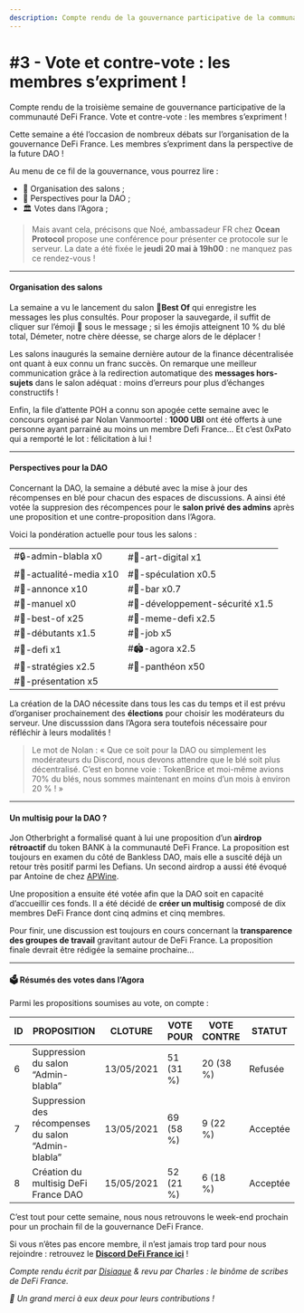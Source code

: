 ```yaml
---
description: Compte rendu de la gouvernance participative de la communauté DeFi France
---
```


# #3 - Vote et contre-vote : les membres s’expriment !

Compte rendu de la troisième semaine de gouvernance participative de la communauté DeFi France. Vote et contre-vote : les membres s’expriment !

Cette semaine a été l’occasion de nombreux débats sur l’organisation de la gouvernance DeFi France. Les membres s’expriment dans la perspective de la future DAO !

Au menu de ce fil de la gouvernance, vous pourrez lire :

* 💬 Organisation des salons ;
* 📢 Perspectives pour la DAO ;
* 🏛️ Votes dans l’Agora ;

> Mais avant cela, précisons que Noé, ambassadeur FR chez **Ocean Protocol** propose une conférence pour présenter ce protocole sur le serveur. La date a été fixée le **jeudi 20 mai à 19h00** : ne manquez pas ce rendez-vous !

***

#### Organisation des salons <a href="organisation-des-salons" id="organisation-des-salons"></a>

La semaine a vu le lancement du salon 💾**Best Of** qui enregistre les messages les plus consultés. Pour proposer la sauvegarde, il suffit de cliquer sur l’émoji 💾 sous le message ; si les émojis atteignent 10 % du blé total, Démeter, notre chère déesse, se charge alors de le déplacer !

Les salons inaugurés la semaine dernière autour de la finance décentralisée ont quant à eux connu un franc succès. On remarque une meilleur communication grâce à la redirection automatique des **messages hors-sujets** dans le salon adéquat : moins d’erreurs pour plus d’échanges constructifs !

Enfin, la file d’attente POH a connu son apogée cette semaine avec le concours organisé par Nolan Vanmoortel : **1000 UBI** ont été offerts à une personne ayant parrainé au moins un membre Defi France… Et c’est 0xPato qui a remporté le lot : félicitation à lui !

***

#### Perspectives pour la DAO <a href="perspectives-pour-la-dao" id="perspectives-pour-la-dao"></a>

Concernant la DAO, la semaine a débuté avec la mise à jour des récompenses en blé pour chacun des espaces de discussions. A ainsi été votée la suppresion des récompences pour le **salon privé des admins** après une proposition et une contre-proposition dans l’Agora.

Voici la pondération actuelle pour tous les salons :

|                         |                                 |
| ----------------------- | ------------------------------- |
| #🔒-admin-blabla x0     | #🎨-art-digital x1              |
| #📰-actualité-media x10 | #🤑-spéculation x0.5            |
| #📢-annonce x10         | #🍹-bar x0.7                    |
| #📕-manuel x0           | #🔨-développement-sécurité x1.5 |
| #💾-best-of x25         | #🤹-meme-defi x2.5              |
| #🐥-débutants x1.5      | #💼-job x5                      |
| #🌌-defi x1             | #🏟-agora x2.5                  |
| #🚜-stratégies x2.5     | #🏅-panthéon x50                |
| #🙍-présentation x5     |                                 |

La création de la DAO nécessite dans tous les cas du temps et il est prévu d’organiser prochainement des **élections** pour choisir les modérateurs du serveur. Une discusssion dans l’Agora sera toutefois nécessaire pour réfléchir à leurs modalités !

> Le mot de Nolan : « Que ce soit pour la DAO ou simplement les modérateurs du Discord, nous devons attendre que le blé soit plus décentralisé. C’est en bonne voie : TokenBrice et moi-même avions 70% du blés, nous sommes maintenant en moins d’un mois à environ 20 % ! »

***

#### Un multisig pour la DAO ? <a href="un-multisig-pour-la-dao" id="un-multisig-pour-la-dao"></a>

Jon Otherbright a formalisé quant à lui une proposition d’un **airdrop rétroactif** du token BANK à la communauté DeFi France. La proposition est toujours en examen du côté de Bankless DAO, mais elle a suscité déjà un retour très positif parmi les Defians. Un second airdrop a aussi été évoqué par Antoine de chez [APWine](https://www.apwine.fi).

Une proposition a ensuite été votée afin que la DAO soit en capacité d’accueillir ces fonds. Il a été décidé de **créer un multisig** composé de dix membres DeFi France dont cinq admins et cinq membres.

Pour finir, une discussion est toujours en cours concernant la **transparence des groupes de travail** gravitant autour de DeFi France. La proposition finale devrait être rédigée la semaine prochaine…

***

#### 🗳 Résumés des votes dans l’Agora <a href="resumes-des-votes-dans-lagora" id="resumes-des-votes-dans-lagora"></a>

Parmi les propositions soumises au vote, on compte :

| ID | PROPOSITION                                         | CLOTURE    | VOTE POUR | VOTE CONTRE | STATUT   |
| -- | --------------------------------------------------- | ---------- | --------- | ----------- | -------- |
| 6  | Suppression du salon “Admin-blabla”                 | 13/05/2021 | 51 (31 %) | 20 (38 %)   | Refusée  |
| 7  | Suppression des récompenses du salon “Admin-blabla” | 13/05/2021 | 69 (58 %) | 9 (22 %)    | Acceptée |
| 8  | Création du multisig DeFi France DAO                | 15/05/2021 | 52 (21 %) | 6 (18 %)    | Acceptée |

C’est tout pour cette semaine, nous nous retrouvons le week-end prochain pour un prochain fil de la gouvernance DeFi France.

Si vous n’êtes pas encore membre, il n’est jamais trop tard pour nous rejoindre : retrouvez le [**Discord DeFi France ici**](https://discord.gg/3bWZcK2) !

_Compte rendu écrit par _[_Disiaque_](https://twitter.com/disiaque\_crypto)_ & revu par Charles : le binôme de scribes de DeFi France._

_🙏 Un grand merci à eux deux pour leurs contributions !_
